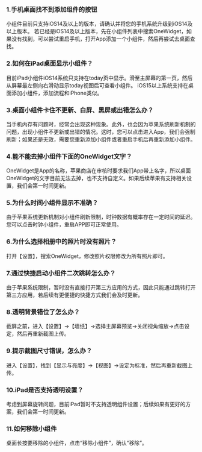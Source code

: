
### 1.手机桌面找不到添加组件的按钮
小组件目前只支持iOS14及以上的版本，请确认并将您的手机系统升级到iOS14及以上版本。 若已经是iOS14及以上版本，先在小组件列表中搜索OneWidget，如果没有找到，可以尝试重启手机，打开App添加一个小组件，然后再尝试去桌面查找。

### 2.如何在iPad桌面显示小组件？
目前iPad小组件iOS14系统只支持在today页中显示。滑至主屏幕的第一页，然后从屏幕最左侧向右滑动显示today视图后可查看小组件。 
iOS15以上系统支持在桌面添加小组件，添加流程和iPhone类似。

### 3.桌面小组件卡住不更新、白屏、黑屏或出错怎么办？
当手机内存有问题时，经常会出现这种现象。此外，也会因为苹果系统刷新机制的问题，出现小组件不更新或出错的情况。这时，您可以点击进入App，我们会强制刷新；如果还是无效，需要您重新添加小组件或者重启手机后再重新添加小组件。

### 4.能不能去掉小组件下面的OneWidget文字？
OneWidget是App的名称，苹果商店在审核时要求我们App带上名字，所以桌面OneWidget的文字目前无法去掉，也不支持自定义。如果后续苹果有支持相关设置，我们会第一时间更新。

### 5.为什么时间小组件显示不准确？
由于苹果系统更新机制对小组件刷新限制，时钟数据有概率存在一定时间的延迟。您可以点击时钟小组件，重启APP即可正常使用。

### 6.为什么选择相册中的照片时没有照片？
打开【设置】，搜索OneWidget，修改照片权限修改为所有照片即可。

### 7.通过快捷启动小组件二次跳转怎么办？
由于苹果系统限制，暂时没有直接打开第三方应用的方式，因此只能通过跳转打开第三方应用，若后续有更便捷的快捷方式我们会及时更新。

### 8.透明背景错位了怎么办？
截屏之前，进入【设置】→【墙纸】→选择主屏幕预览→关闭视角缩放→点击设定，然后再重新截图上传。

### 9.提示截图尺寸错误，怎么办？
进入【设置】，找到【显示与亮度】→【视图】→设定为标准，然后再重新截图上传。

### 10.iPad是否支持透明设置？
考虑到屏幕旋转问题，目前iPad暂时不支持透明组件设置；后续如果有更好的方案，我们会第一时间更新。

### 11.如何移除小组件
桌面长按要移除的小组件，点击“移除小组件”，确认“移除”。